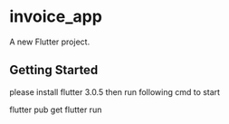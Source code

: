 # invoice_app

A new Flutter project.

## Getting Started
please install flutter 3.0.5 then
run following cmd to start

flutter pub get
flutter run
